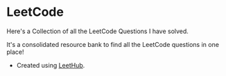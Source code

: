 # LeetCode
Here's a Collection of all the LeetCode Questions I have solved.

It's a consolidated resource bank to find all the LeetCode questions in one place!

- Created using [LeetHub](https://github.com/QasimWani/LeetHub).
